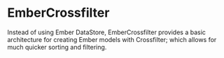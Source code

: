 EmberCrossfilter
================

Instead of using Ember DataStore, EmberCrossfilter provides a basic architecture for creating Ember models with Crossfilter; which allows for much quicker sorting and filtering.
